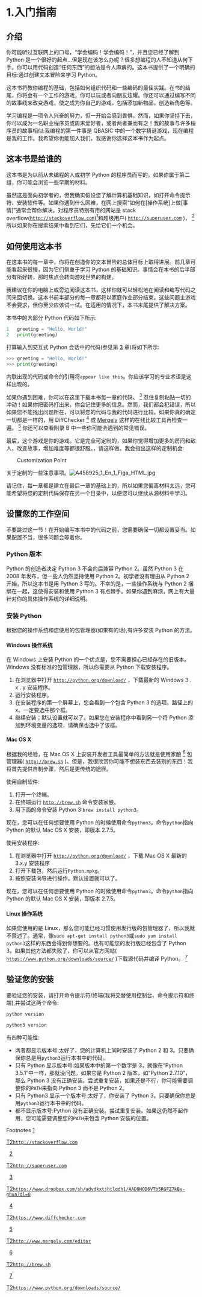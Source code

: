 # 1.入门指南

## 介绍

你可能听过互联网上的口号，“学会编码！学会编码！”，并且您已经了解到 Python 是一个很好的起点…但是现在该怎么办呢？很多想编程的人不知道从何下手。你可以用代码创造“任何东西”的想法是令人麻痹的。这本书提供了一个明确的目标:通过创建文本冒险来学习 Python。

这本书将教你编程的基础，包括如何组织代码和一些编码的最佳实践。在书的结尾，你将会有一个工作的游戏，你可以玩或者向朋友炫耀。你还可以通过编写不同的故事线来改变游戏，使之成为你自己的游戏，包括添加新物品，创造新角色等。

学习编程是一项令人兴奋的努力，但一开始会感到畏惧。然而，如果你坚持下去，你可以成为一名职业程序员或周末爱好者，或者两者兼而有之！我的故事与许多程序员的故事相似:我编程的第一件事是 QBASIC 中的一个数字猜谜游戏，现在编程是我的工作。我希望你也能加入我们，我感谢你选择这本书作为起点。

## 这本书是给谁的

这本书是为以前从未编程的人或初学 Python 的程序员而写的。如果你属于第二组，你可能会浏览一些早期的材料。

虽然这是面向初学者的，但我确实假设您了解计算机基础知识，如打开命令提示符、安装软件等。如果你遇到什么困难，在网上搜索“如何在[操作系统]上做[事情]”通常会帮你解决。对程序员特别有用的网站是 stack overflow([`http://stackoverflow.com`](http://stackoverflow.com))[<sup>1</sup>](#Fn1)和超级用户( [`http://superuser.com`](http://superuser.com) )， [<sup>2</sup>](#Fn2) 所以如果你在搜索结果中看到它们，先给它们一个机会。

## 如何使用这本书

在这本书的每一章中，你将在创造你的文本冒险的总体目标上取得进展。前几章可能看起来很慢，因为它们侧重于学习 Python 的基础知识。事情会在本书的后半部分有所好转，那时焦点会转向游戏世界的构建。

我建议在你的电脑上或旁边阅读这本书，这样你就可以轻松地在阅读和编写代码之间来回切换。这本书前半部分的每一章都将以家庭作业部分结束。这些问题主游戏不会要求，但你至少应该试一试。在适用的情况下，本书末尾提供了解决方案。

本书中的大部分 Python 代码如下所示:

```py
1   greeting = "Hello, World!"
2   print(greeting)

```

打算输入到交互式 Python 会话中的代码(参见第 [3](03.html) 章)将如下所示:

```py
>>> greeting = "Hello, World!"
>>> print(greeting)

```

内联出现的代码或命令的引用将`appear like this`。你应该学习的专业术语是这样出现的。

如果你遇到困难，你可以在这里下载本书每一章的代码。 [<sup>3</sup>](#Fn3) 忍住复制粘贴一切的冲动！如果你把密码打出来，你会记住更多的信息。然而，我们都会犯错误，所以如果您不能找出问题所在，可以将您的代码与我的代码进行比较。如果你真的确定一切都是一样的，用 DiffChecker [<sup>4</sup>](#Fn4) 或 [Mergely](http://www.mergely.com/editor) 这样的在线比较工具再检查一遍。 [<sup>5</sup>](#Fn5) 你还可以查看附录 B 中一些你可能会遇到的常见错误。

最后，这个游戏是你的游戏。它是完全可定制的，如果你觉得增加更多的房间和敌人，改变故事，增加难度等都很舒服。，请这样做。我会指出这样的定制机会:

  Customization Point

关于定制的一些注意事项。![A458925_1_En_1_Figa_HTML.jpg](A458925_1_En_1_Figa_HTML.jpg)

请记住，每一章都是建立在最后一章的基础上的，所以如果您偏离材料太远，您可能希望将您的定制代码保存在另一个目录中，以便您可以继续从源材料中学习。

## 设置您的工作空间

不要跳过这一节！在开始编写本书中的代码之前，您需要确保一切都设置妥当。如果配置不当，很多问题会等着你。

### Python 版本

Python 的创造者决定 Python 3 不会向后兼容 Python 2。虽然 Python 3 在 2008 年发布，但一些人仍然坚持使用 Python 2。初学者没有理由从 Python 2 开始，所以这本书是用 Python 3 写的。不幸的是，一些操作系统与 Python 2 捆绑在一起，这使得安装和使用 Python 3 有点棘手。如果你遇到麻烦，网上有大量针对你的具体操作系统的详细说明。

### 安装 Python

根据您的操作系统和您使用的包管理器(如果有的话),有许多安装 Python 的方法。

#### Windows 操作系统

在 Windows 上安装 Python 的一个优点是，您不需要担心已经存在的旧版本。Windows 没有标准的包管理器，所以你需要从 Python 下载安装程序。

1.  在浏览器中打开 [`http://python.org/download/`](http://python.org/download/) ，下载最新的 Windows 3 . x . y 安装程序。
2.  运行安装程序。
3.  在安装程序的第一个屏幕上，您会看到一个包含 Python 3 的选项。路径上的 x。一定要选中那个框。
4.  继续安装；默认设置就可以了。如果您在安装程序中看到另一个将 Python 添加到环境变量的选项，请确保也选中了该框。

#### Mac OS X

根据我的经验，在 Mac OS X 上安装开发者工具最简单的方法就是使用家酿 [<sup>6</sup>](#Fn6) 包管理器( [`http://brew.sh`](http://brew.sh) )。但是，我很欣赏你可能不想装东西去装别的东西！我将首先提供自制步骤，然后是更传统的途径。

使用自制软件:

1.  打开一个终端。
2.  在终端运行 [`http://brew.sh`](http://brew.sh) 命令安装家酿。
3.  用下面的命令安装 Python 3:`brew install python3`。

现在，您可以在任何想要使用 Python 的时候使用命令`python3`。命令`python`指向 Python 的默认 Mac OS X 安装，即版本 2.7.5。

使用安装程序:

1.  在浏览器中打开 [`http://python.org/download/`](http://python.org/download/) ，下载 Mac OS X 最新的 3.x.y 安装程序
2.  打开下载包，然后运行`Python.mpkg`。
3.  按照安装向导进行操作。默认设置就可以了。

现在，您可以在任何想要使用 Python 的时候使用命令`python3`。命令`python`指向 Python 的默认 Mac OS X 安装，即版本 2.7.5。

#### Linux 操作系统

如果您使用的是 Linux，那么您可能已经习惯使用发行版的包管理器了，所以我就不赘述了。通常，像`sudo apt-get install python3`或`sudo yum install python3`这样的东西会得到你想要的。也有可能您的发行版已经包含了 Python 3。如果其他方法都失败了，你可以从官方网站( [`https://www.python.org/downloads/source/`](https://www.python.org/downloads/source/) )下载源代码并编译 Python。 [<sup>7</sup>](#Fn7)

## 验证您的安装

要验证您的安装，请打开命令提示符/终端(我将交替使用控制台、命令提示符和终端),并尝试这两个命令:

```py
python version

python3 version

```

有四种可能性:

*   两者都显示版本号:太好了，您的计算机上同时安装了 Python 2 和 3。只要确保你总是用`python3`运行本书中的代码。
*   只有 Python 显示版本号:如果版本中的第一个数字是 3，就像在“Python 3.5.1”中一样，那就没问题。如果它是 Python 2 版本，如“Python 2.7.10”，那么 Python 3 没有正确安装。尝试重复安装，如果还是不行，你可能需要调整你的`PATH`来指向 Python 3 而不是 Python 2。
*   只有 Python3 显示一个版本号:太好了，你安装了 Python 3。只要确保你总是用`python3`运行本书中的代码。
*   都不显示版本号:Python 没有正确安装。尝试重复安装。如果这仍然不起作用，您可能需要调整您的`PATH`来包含 Python 安装的位置。

Footnotes [1](#Fn1_source)

[T2`http://stackoverflow.com`](http://stackoverflow.com)

  [2](#Fn2_source)

[T2`http://superuser.com`](http://superuser.com)

  [3](#Fn3_source)

[T2`https://www.dropbox.com/sh/udvdkxtjhtlqdh1/AAD9HOD6VTb5RGFZ7kBv-ghua?dl=0`](https://www.dropbox.com/sh/udvdkxtjhtlqdh1/AAD9HOD6VTb5RGFZ7kBv-ghua?dl=0)

  [4](#Fn4_source)

[T2`https://www.diffchecker.com`](https://www.diffchecker.com)

  [5](#Fn5_source)

[T2`http://www.mergely.com/editor`](http://www.mergely.com/editor)

  [6](#Fn6_source)

[T2`http://brew.sh`](http://brew.sh)

  [7](#Fn7_source)

[T2`https://www.python.org/downloads/source/`](https://www.python.org/downloads/source/)